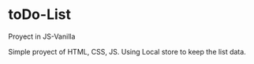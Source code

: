 # toDo-List

Proyect in JS-Vanilla

Simple proyect of HTML, CSS, JS. Using Local store to keep the list data.
